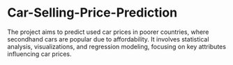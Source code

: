 # Car-Selling-Price-Prediction
The project aims to predict used car prices in poorer countries, where secondhand cars are popular due to affordability. It involves statistical analysis, visualizations, and regression modeling, focusing on key attributes influencing car prices.
